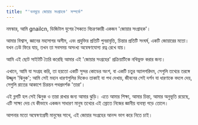 ```yaml
---
title: "'ভবঘুরে জোয়ার সংগ্রাহক' সম্পর্কে"
---
```


নমস্কার, আমি gnailcn, ডিজিটাল যুগের সৈকতে বিচরণকারী একজন 'জোয়ার সংগ্রাহক'।

আমার বিশ্বাস, জ্ঞানের মহাসাগর অসীম, এবং প্রযুক্তির প্রতিটি পুনরাবৃত্তি, চিন্তার প্রতিটি সংঘর্ষ, একটি জোয়ারের মতো। যখন ঢেউ ফিরে যায়, তখন তা সবসময় অসংখ্য অন্বেষণযোগ্য রত্ন রেখে যায়।

আমি এই ছোট সাইটটি তৈরি করেছি আমার এই 'জোয়ার সংগ্রহের' প্রক্রিয়াটিকে নথিভুক্ত করার জন্য।

এখানে, আমি যা সংগ্রহ করি, তা হয়তো একটি সুন্দর কোডের অংশ, বা একটি চতুর অ্যালগরিদম, সেগুলি তথ্যের তরঙ্গে উজ্জ্বল 'ঝিনুক'; আমি সেই মহান ধারণাগুলির দিকেও তাকাই যা পথ দেখায়, জীবনের সেই দর্শন যা ধারণাকে বদলে দেয়, সেগুলি রাতের আকাশে চিরন্তন পথপ্রদর্শক 'তারা'।

এই ব্লগটি হল সেই ঝিনুক ও তারা রাখার জন্য আমার ঝুড়ি। এতে আমার শিক্ষা, আমার চিন্তা, আমার অনুভূতি রয়েছে, এটি সাক্ষ্য দেয় যে কীভাবে একজন সাধারণ মানুষ তথ্যের এই স্রোতে নিজের জ্ঞানীয় ব্যবস্থা গড়ে তোলে।

আপনার মতো অন্বেষণপ্রেমী মানুষের সাথে, এই জোয়ার সংগ্রহের আনন্দ ভাগ করে নিতে চাই।